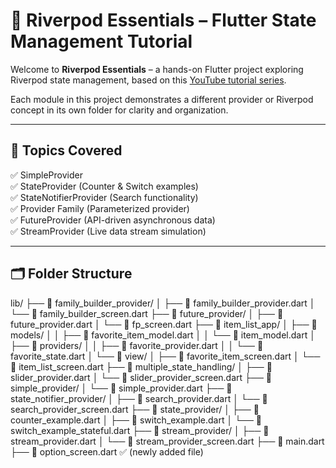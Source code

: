 # 🌱 Riverpod Essentials – Flutter State Management Tutorial

Welcome to **Riverpod Essentials** – a hands-on Flutter project exploring Riverpod state management, based on this [YouTube tutorial series](https://www.youtube.com/playlist?list=PLFyjjoCMAPtwG6c3NYceuwmzSymRNAGHz).

Each module in this project demonstrates a different provider or Riverpod concept in its own folder for clarity and organization.

---

## 🚀 Topics Covered

✅ SimpleProvider  
✅ StateProvider (Counter & Switch examples)  
✅ StateNotifierProvider (Search functionality)  
✅ Provider Family (Parameterized provider)  
✅ FutureProvider (API-driven asynchronous data)  
✅ StreamProvider (Live data stream simulation)  

---

## 🗂️ Folder Structure
lib/
├── 📁 family_builder_provider/
│   ├── 📄 family_builder_provider.dart
│   └── 📄 family_builder_screen.dart
├── 📁 future_provider/
│   ├── 📄 future_provider.dart
│   └── 📄 fp_screen.dart
├── 📁 item_list_app/
│   ├── 📁 models/
│   │   ├── 📄 favorite_item_model.dart
│   │   └── 📄 item_model.dart
│   ├── 📁 providers/
│   │   ├── 📄 favorite_provider.dart
│   │   └── 📄 favorite_state.dart
│   └── 📁 view/
│       ├── 📄 favorite_item_screen.dart
│       └── 📄 item_list_screen.dart
├── 📁 multiple_state_handling/
│   ├── 📄 slider_provider.dart
│   └── 📄 slider_provider_screen.dart
├── 📁 simple_provider/
│   └── 📄 simple_provider.dart
├── 📁 state_notifier_provider/
│   ├── 📄 search_provider.dart
│   └── 📄 search_provider_screen.dart
├── 📁 state_provider/
│   ├── 📄 counter_example.dart
│   ├── 📄 switch_example.dart
│   └── 📄 switch_example_stateful.dart
├── 📁 stream_provider/
│   ├── 📄 stream_provider.dart
│   └── 📄 stream_provider_screen.dart
├── 📄 main.dart
├── 📄 option_screen.dart   ✅ (newly added file)

